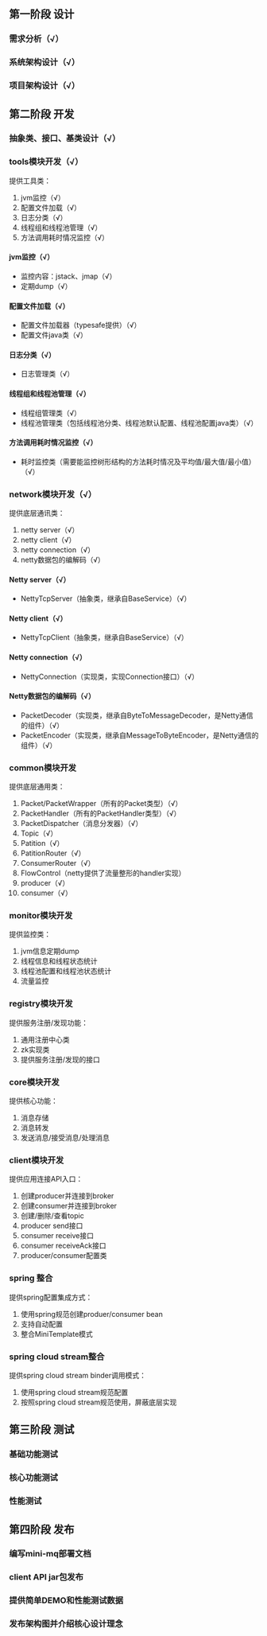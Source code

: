 







## 第一阶段 设计

### 需求分析（√）

### 系统架构设计（√）

### 项目架构设计（√）



## 第二阶段 开发

### 抽象类、接口、基类设计（√）

### tools模块开发（√）

提供工具类：

1. jvm监控（√）
2. 配置文件加载（√）
3. 日志分类（√）
4. 线程组和线程池管理（√）
5. 方法调用耗时情况监控（√）



#### jvm监控（√）

* 监控内容：jstack、jmap（√）
* 定期dump（√）

#### 配置文件加载（√）

* 配置文件加载器（typesafe提供）（√）
* 配置文件java类（√）

#### 日志分类（√）

* 日志管理类（√）

#### 线程组和线程池管理（√）

* 线程组管理类（√）
* 线程池管理类（包括线程池分类、线程池默认配置、线程池配置java类）（√）


#### 方法调用耗时情况监控（√）

* 耗时监控类（需要能监控树形结构的方法耗时情况及平均值/最大值/最小值）（√）


### network模块开发（√）

提供底层通讯类：

1. netty server（√）
2. netty client（√）
3. netty connection（√）
4. netty数据包的编解码（√）

#### Netty server（√）

* NettyTcpServer（抽象类，继承自BaseService）（√）

#### Netty client（√）

* NettyTcpClient（抽象类，继承自BaseService）（√）

#### Netty connection（√）

* NettyConnection（实现类，实现Connection接口）（√）

#### Netty数据包的编解码（√）

* PacketDecoder（实现类，继承自ByteToMessageDecoder，是Netty通信的组件）（√）
* PacketEncoder（实现类，继承自MessageToByteEncoder，是Netty通信的组件）（√）



### common模块开发

提供底层通用类：

1. Packet/PacketWrapper（所有的Packet类型）（√）
2. PacketHandler（所有的PacketHandler类型）（√）
3. PacketDispatcher（消息分发器）（√）
4. Topic（√）
5. Patition（√）
6. PatitionRouter（√）
7. ConsumerRouter（√）
8. FlowControl（netty提供了流量整形的handler实现）
9. producer（√）
10. consumer（√）



### monitor模块开发

提供监控类：

1. jvm信息定期dump
2. 线程信息和线程状态统计
3. 线程池配置和线程池状态统计
4. 流量监控



### registry模块开发

提供服务注册/发现功能：

1. 通用注册中心类
2. zk实现类
3. 提供服务注册/发现的接口



### core模块开发

提供核心功能：

1. 消息存储
2. 消息转发
3. 发送消息/接受消息/处理消息



### client模块开发

提供应用连接API入口：

1. 创建producer并连接到broker
2. 创建consumer并连接到broker
3. 创建/删除/查看topic
4. producer send接口
5. consumer receive接口
6. consumer receiveAck接口
7. producer/consumer配置类



### spring 整合

提供spring配置集成方式：

1. 使用spring规范创建produer/consumer bean
2. 支持自动配置
3. 整合MiniTemplate模式



### spring cloud stream整合

提供spring cloud stream binder调用模式：

1. 使用spring cloud stream规范配置
2. 按照spring cloud stream规范使用，屏蔽底层实现





## 第三阶段 测试

### 基础功能测试

### 核心功能测试

### 性能测试



## 第四阶段 发布

### 编写mini-mq部署文档

### client API jar包发布

### 提供简单DEMO和性能测试数据

### 发布架构图并介绍核心设计理念